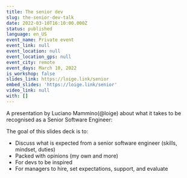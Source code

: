 ```yaml
---
title: The senior dev
slug: the-senior-dev-talk
date: 2022-03-10T16:10:00.000Z
status: published
language: en_US
event_name: Private event
event_link: null
event_location: null
event_location_gps: null
event_city: remote
event_days: March 10, 2022
is_workshop: false
slides_link: https://loige.link/senior
embed_slides: 'https://loige.link/senior'
video_link: null
with: []
---
```


A presentation by Luciano Mammino(@loige) about what it takes to be recognised as a Senior Software Engineer:

The goal of this slides deck is to:

- Discuss what is expected from a senior software engineer (skills, mindset, duties)
- Packed with opinions (my own and more)
- For devs to be inspired
- For managers to hire, set expectations, support, and evaluate
